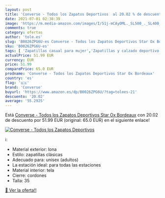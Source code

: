 ```yaml
---
layout: post
title: 'Converse - Todos los Zapatos Deportivos  al 20.02 % de descuento'
date: 2021-07-01 02:38:39
image: 'https://m.media-amazon.com/images/I/51j-mCAyOML._SL500_._SL400_.jpg'
comments: true
category: ofertas
author: 'tole.es'
slug: 'B0026ZPG6U-es Converse - Todos los Zapatos Deportivos Star Ox Bordeaux'
sku: 'B0026ZPG6U-es'
tags: [ 'Zapatillas casual para mujer','Zapatillas y calzado deportivo para mujer','Zapatos','Zapatos para mujer','Zapatos y complementos','converse','zapatos', ]
actualPrice: 51.99 EUR
currency: EUR
price: 51.99
comparePrice: 65.0 EUR
prodname: 'Converse - Todos los Zapatos Deportivos Star Ox Bordeaux'
country: 'es'
flag: '🇪🇸'
brand: 'Converse'
buyurl: 'https://www.amazon.es/dp/B0026ZPG6U/?tag=tolees-21'
descuento: '20.02'
average: '55.2925'
---
```


Está [Converse - Todos los Zapatos Deportivos Star Ox Bordeaux](https://www.amazon.es/dp/B0026ZPG6U/?tag=tolees-21) con 20.02 de descuento por 51.99 EUR (original: 65.0 EUR) en el siguiente enlace!

[![Converse - Todos los Zapatos Deportivos ](https://m.media-amazon.com/images/I/51j-mCAyOML._SL500_._SL400_.jpg)](https://www.amazon.es/dp/B0026ZPG6U/?tag=tolees-21)

ℹ️:

- Material exterior: lona
- Estilo: zapatillas clásicas
- Adecuado para: unisex (adultos)
- La estación ideal: para todas las estaciones
- Material interior: tela
- Cierre: cordones
- Talla: 35

[🛒 Ver la oferta!!](https://www.amazon.es/dp/B0026ZPG6U/?tag=tolees-21)
